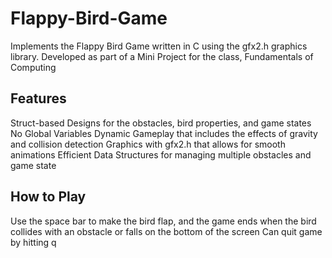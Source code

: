# Flappy-Bird-Game
Implements the Flappy Bird Game written in C using the gfx2.h graphics library. Developed as part of a Mini Project for the class, Fundamentals of Computing

## Features
Struct-based Designs for the obstacles, bird properties, and game states
No Global Variables
Dynamic Gameplay that includes the effects of gravity and collision detection
Graphics with gfx2.h that allows for smooth animations
Efficient Data Structures for managing multiple obstacles and game state

## How to Play
Use the space bar to make the bird flap, and the game ends when the bird collides with an obstacle or falls on the bottom of the screen
Can quit game by hitting q
